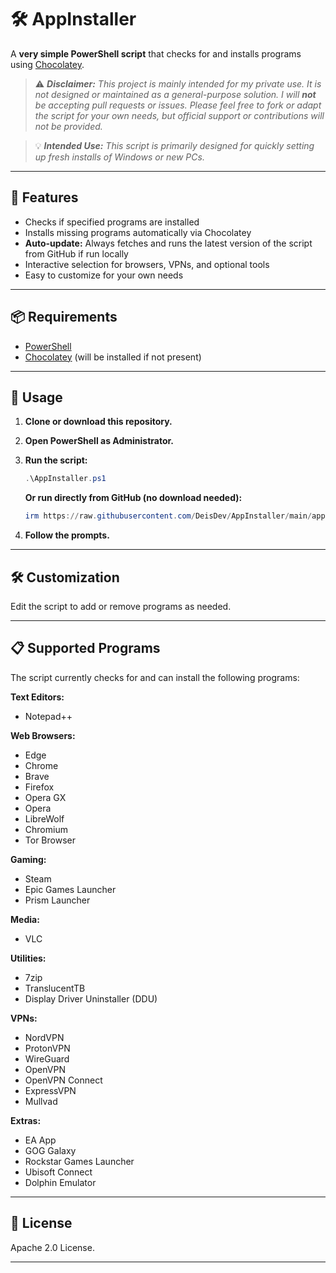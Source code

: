 # 🛠️ AppInstaller

A **very simple PowerShell script** that checks for and installs programs using [Chocolatey](https://chocolatey.org/).

> ⚠️ _**Disclaimer:** This project is mainly intended for my private use. It is not designed or maintained as a general-purpose solution. I will **not** be accepting pull requests or issues. Please feel free to fork or adapt the script for your own needs, but official support or contributions will not be provided._

> 💡 _**Intended Use:** This script is primarily designed for quickly setting up fresh installs of Windows or new PCs._

---

## 🚀 Features

- Checks if specified programs are installed
- Installs missing programs automatically via Chocolatey
- **Auto-update:** Always fetches and runs the latest version of the script from GitHub if run locally
- Interactive selection for browsers, VPNs, and optional tools
- Easy to customize for your own needs

---

## 📦 Requirements

- [PowerShell](https://docs.microsoft.com/en-us/powershell/)
- [Chocolatey](https://chocolatey.org/install) (will be installed if not present)

---

## 📝 Usage

1. **Clone or download this repository.**
2. **Open PowerShell as Administrator.**
3. **Run the script:**

   ```powershell
   .\AppInstaller.ps1
   ```

   **Or run directly from GitHub (no download needed):**

   ```powershell
   irm https://raw.githubusercontent.com/DeisDev/AppInstaller/main/appinstaller.ps1 | iex
   ```

4. **Follow the prompts.**

---

## 🛠️ Customization

Edit the script to add or remove programs as needed.

---

## 📋 Supported Programs

The script currently checks for and can install the following programs:

**Text Editors:**
- Notepad++

**Web Browsers:**
- Edge
- Chrome
- Brave
- Firefox
- Opera GX
- Opera
- LibreWolf
- Chromium
- Tor Browser

**Gaming:**
- Steam
- Epic Games Launcher
- Prism Launcher

**Media:**
- VLC

**Utilities:**
- 7zip
- TranslucentTB
- Display Driver Uninstaller (DDU)

**VPNs:**
  - NordVPN
  - ProtonVPN
  - WireGuard
  - OpenVPN
  - OpenVPN Connect
  - ExpressVPN
  - Mullvad

**Extras:**
- EA App
- GOG Galaxy
- Rockstar Games Launcher
- Ubisoft Connect
- Dolphin Emulator

---

## 📄 License

Apache 2.0 License.

---
